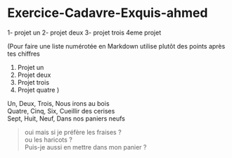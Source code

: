 # Exercice-Cadavre-Exquis-ahmed
1- projet un
2- projet deux
3- projet trois
4eme projet

(Pour faire une liste numérotée en Markdown utilise plutôt des points après tes chiffres

1. Projet un
2. Projet deux
3. Projet trois
4. Projet quatre
)


Un, Deux, Trois, Nous irons au bois  
Quatre, Cinq, Six, Cueillir des cerises  
Sept, Huit, Neuf, Dans nos paniers neufs  

>oui mais si je préfère les fraises ? \
ou les haricots ? \
Puis-je aussi en mettre dans mon panier ?





